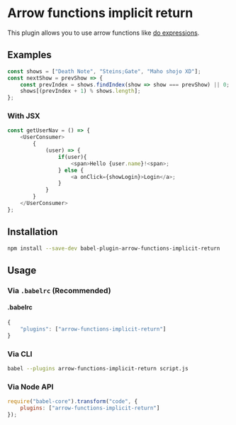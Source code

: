 # Arrow functions implicit return

This plugin allows you to use arrow functions like [do expressions](https://github.com/getify/You-Dont-Know-JS/blob/master/types%20%26%20grammar/ch5.md#statement-completion-values).

## Examples

```js
const shows = ["Death Note", "Steins;Gate", "Maho shojo XD"];
const nextShow = prevShow => {
    const prevIndex = shows.findIndex(show => show === prevShow) || 0;
    shows[(prevIndex + 1) % shows.length];
};
```

### With JSX

```js
const getUserNav = () => {
    <UserConsumer>
        {
            (user) => {
                if(user){
                    <span>Hello {user.name}!<span>;
                } else {
                    <a onClick={showLogin}>Login</a>;
                }
            }
        }
    </UserConsumer>
};
```

## Installation

```sh
npm install --save-dev babel-plugin-arrow-functions-implicit-return
```

## Usage

### Via `.babelrc` (Recommended)

#### .babelrc

```js
{
    "plugins": ["arrow-functions-implicit-return"]
}
```

### Via CLI

```sh
babel --plugins arrow-functions-implicit-return script.js
```

### Via Node API

```js
require("babel-core").transform("code", {
    plugins: ["arrow-functions-implicit-return"]
});
```
